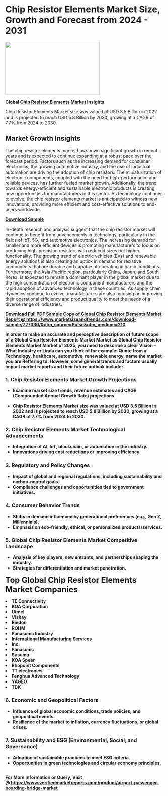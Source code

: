 <H1>Chip Resistor Elements Market Size, Growth and Forecast from 2024 - 2031</H1><img class="aligncenter size-medium wp-image-584254" src="https://thirdeyenews.in/wp-content/uploads/2024/09/Global-Market-Research-300x168.jpeg" alt="" width="300" height="168" /><p><strong>Global&nbsp;<a href="https://www.marketsizeandtrends.com/download-sample/727330/&amp;utm_source=Pulse&amp;utm_medium=210">Chip Resistor Elements Market</a> Insights</strong></p><p>Chip Resistor Elements Market size was valued at USD 3.5 Billion in 2022 and is projected to reach USD 5.8 Billion by 2030, growing at a CAGR of 7.7% from 2024 to 2030.</p><p><h2>Market Growth Insights</h2> <p>The chip resistor elements market has shown significant growth in recent years and is expected to continue expanding at a robust pace over the forecast period. Factors such as the increasing demand for consumer electronics, the growing automotive industry, and the rise of industrial automation are driving the adoption of chip resistors. The miniaturization of electronic components, coupled with the need for high-performance and reliable devices, has further fueled market growth. Additionally, the trend towards energy-efficient and sustainable electronic products is creating new opportunities for manufacturers in this sector. As technology continues to evolve, the chip resistor elements market is anticipated to witness new innovations, providing more efficient and cost-effective solutions to end-users worldwide.</p> <p><strong><a href="#">Download Sample</a></strong></p> <p>In-depth research and analysis suggest that the chip resistor market will continue to benefit from advancements in technology, particularly in the fields of IoT, 5G, and automotive electronics. The increasing demand for smaller and more efficient devices is prompting manufacturers to focus on producing high-precision resistors with reduced sizes but higher functionality. The growing trend of electric vehicles (EVs) and renewable energy solutions is also creating an uptick in demand for resistive components that are durable and capable of operating in harsh conditions. Furthermore, the Asia-Pacific region, particularly China, Japan, and South Korea, is expected to remain a dominant player in the global market due to the high concentration of electronic component manufacturers and the rapid adoption of advanced technology in these countries. As supply chain dynamics continue to evolve, manufacturers are also focusing on improving their operational efficiency and product quality to meet the needs of a diverse range of industries.</p> <p><strong><a href="#"></p><p><span class=""><strong>Download Full PDF Sample Copy of Global Chip Resistor Elements Market Report</strong> @ <a href="https://www.marketsizeandtrends.com/download-sample/727330/&amp;utm_source=Pulse&amp;utm_medium=210" target="_blank">https://www.marketsizeandtrends.com/download-sample/727330/&amp;utm_source=Pulse&amp;utm_medium=210</a></span></p><p>In order to make an accurate and perceptive description of future scope of a Global&nbsp;Chip Resistor Elements Market Market as Global&nbsp;Chip Resistor Elements Market Market of 2025, you need to describe a clear Vision &ndash; What Industry or Linda can you think of for example: Quote from a Technology, healthcare, automotive, renewable energy, name the market you are Reffering to. However, some general trends and factors usually impact market reports and their future outlook include:</p><h3>1.&nbsp;<strong>Chip Resistor Elements Market Growth Projections</strong></h3><ul><li>Examine market size trends, revenue estimates and CAGR (Compounded Annual Growth Rate) projections.</li><li><p>Chip Resistor Elements Market size was valued at USD 3.5 Billion in 2022 and is projected to reach USD 5.8 Billion by 2030, growing at a CAGR of 7.7% from 2024 to 2030.</p></li></ul><h3>2.&nbsp;<strong>Chip Resistor Elements Market Technological Advancements</strong></h3><ul><li>Integration of AI, IoT, blockchain, or automation in the industry.</li><li>Innovations driving cost reductions or improving efficiency.</li></ul><h3>3.&nbsp;<strong>Regulatory and Policy Changes</strong></h3><ul><li>Impact of global and regional regulations, including sustainability and carbon-neutral goals.</li><li>Compliance challenges and opportunities tied to government initiatives.</li></ul><h3>4.&nbsp;<strong>Consumer Behavior Trends</strong></h3><ul><li>Shifts in demand influenced by generational preferences (e.g., Gen Z, Millennials).</li><li>Emphasis on eco-friendly, ethical, or personalized products/services.</li></ul><h3>5.&nbsp;<strong>Global Chip Resistor Elements Market Competitive Landscape</strong></h3><ul><li>Analysis of key players, new entrants, and partnerships shaping the industry.</li><li>Strategies for differentiation and market penetration.</li></ul><p data-pm-slice="1 1 []"><span style="color: inherit; font-family: inherit; font-size: 25px;">Top Global Chip Resistor Elements Market Companies</span></p><div class="" data-test-id=""><p><li>TE Connectivity</li><li> KOA Corporation</li><li> Utmel</li><li> Vishay</li><li> Riedon</li><li> ROHM</li><li> Panasonic Industry</li><li> International Manufacturing Services</li><li> Inc.</li><li> Panasonic</li><li> Susumu</li><li> KOA Speer</li><li> Rhopoint Components</li><li> TT electronics</li><li> Fenghua Advanced Technology</li><li> YAGEO</li><li> TDK</li></p></div><h3>6.&nbsp;<strong>Economic and Geopolitical Factors</strong></h3><ul><li>Influence of global economic conditions, trade policies, and geopolitical events.</li><li>Resilience of the market to inflation, currency fluctuations, or global crises.</li></ul><h3>7.&nbsp;<strong>Sustainability and ESG (Environmental, Social, and Governance)</strong></h3><ul><li>Adoption of sustainable practices to meet ESG criteria.</li><li>Opportunities in green technologies and circular economy principles.</li></ul><h2><strong style="font-size: 14px;">For More Information or Query, Visit @&nbsp;</strong><a style="background-color: #ffffff; font-size: 14px;" href="https://www.marketsizeandtrends.com/report/chip-resistor-elements-market/" target="_blank">https://www.verifiedmarketreports.com/product/airport-passenger-boarding-bridge-market</a></h2>
